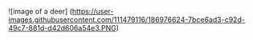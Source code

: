 ![image of a deer] (https://user-images.githubusercontent.com/111479116/186976624-7bce6ad3-c92d-49c7-881d-d42d606a54e3.PNG)
